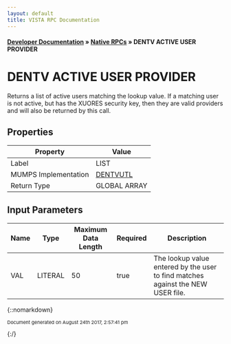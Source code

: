 ```yaml
---
layout: default
title: VISTA RPC Documentation
---
```


#### [Developer Documentation](../index) &#187; [Native RPCs](TableOfContents) &#187; DENTV ACTIVE USER PROVIDER<br/>
# DENTV ACTIVE USER PROVIDER

Returns a list of active users matching the lookup value.  If a matching user is not active, but has the XUORES security key, then they are valid providers and will also be returned by this call.

## Properties

Property | Value
--- | ---
Label | LIST
MUMPS Implementation | [DENTVUTL](http://code.osehra.org/dox/Routine_DENTVUTL_source.html)
Return Type | GLOBAL ARRAY


## Input Parameters

Name | Type | Maximum Data Length | Required | Description
--- | --- | --- | --- | ---
VAL | LITERAL | 50 | true | The lookup value entered by the user to find matches against the NEW USER file.



{::nomarkdown} <br/><p style="font-size: 11px">Document generated on August 24th 2017, 2:57:41 pm</p>{:/}